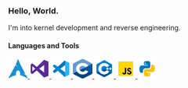 ### Hello, World.

I'm into kernel development and reverse engineering.

<h4> Languages and Tools </h4>
<a href="https://archlinux.org/">
    <img alt="Arch Linux" src="./images/arch.svg" width="40" height="40"/>
</a>

<a href="https://visualstudio.microsoft.com/">
    <img alt="Visual Studio 2022" src="./images/VS.svg" width="40" height="40"/>
</a>

<a href="https://code.visualstudio.com/">
    <img alt="Visual Studio Code" src="./images/vsc19.svg" width="40" height="40"/>
</a>

<a href="https://gnu.org/software/gnu-c-manual/gnu-c-manual.html">
    <img alt="C" src="./images/C.svg" width="40" height="40"/>
</a>

<a href="https://cplusplus.com/">
    <img alt="C++" src="./images/cpp.svg" width="40" height="40"/>
</a>

<a href="https://javascript.com/">
    <img alt="JavaScript" src="./images/js.svg" width="40" height="40"/>
</a>

<a href="https://python.org/">
    <img alt="Python" src="./images/py.svg" width="40" height="40"/>
</a>
